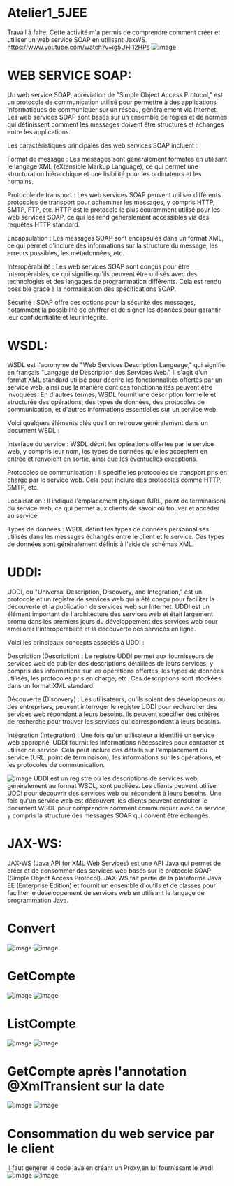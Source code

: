 # Atelier1_5JEE
Travail à faire:
Cette activité m'a permis de comprendre comment créer et utiliser un web service SOAP en utilisant JaxWS.
https://www.youtube.com/watch?v=ig5UHI12HPs
      ![image](https://github.com/Moujoudrana/Atelier1_5JEE/assets/93864104/048f33e9-6b5c-4a44-b457-3a790db9a05d)

# WEB SERVICE SOAP:
Un web service SOAP, abréviation de "Simple Object Access Protocol," est un protocole de communication utilisé pour permettre à des applications informatiques de communiquer sur un réseau, généralement via Internet. Les web services SOAP sont basés sur un ensemble de règles et de normes qui définissent comment les messages doivent être structurés et échangés entre les applications.

Les caractéristiques principales des web services SOAP incluent :

Format de message : Les messages sont généralement formatés en utilisant le langage XML (eXtensible Markup Language), ce qui permet une structuration hiérarchique et une lisibilité pour les ordinateurs et les humains.

Protocole de transport : Les web services SOAP peuvent utiliser différents protocoles de transport pour acheminer les messages, y compris HTTP, SMTP, FTP, etc. HTTP est le protocole le plus couramment utilisé pour les web services SOAP, ce qui les rend généralement accessibles via des requêtes HTTP standard.

Encapsulation : Les messages SOAP sont encapsulés dans un format XML, ce qui permet d'inclure des informations sur la structure du message, les erreurs possibles, les métadonnées, etc.

Interopérabilité : Les web services SOAP sont conçus pour être interopérables, ce qui signifie qu'ils peuvent être utilisés avec des technologies et des langages de programmation différents. Cela est rendu possible grâce à la normalisation des spécifications SOAP.

Sécurité : SOAP offre des options pour la sécurité des messages, notamment la possibilité de chiffrer et de signer les données pour garantir leur confidentialité et leur intégrité.

# WSDL:
WSDL est l'acronyme de "Web Services Description Language," qui signifie en français "Langage de Description des Services Web." Il s'agit d'un format XML standard utilisé pour décrire les fonctionnalités offertes par un service web, ainsi que la manière dont ces fonctionnalités peuvent être invoquées. En d'autres termes, WSDL fournit une description formelle et structurée des opérations, des types de données, des protocoles de communication, et d'autres informations essentielles sur un service web.

Voici quelques éléments clés que l'on retrouve généralement dans un document WSDL :

Interface du service : WSDL décrit les opérations offertes par le service web, y compris leur nom, les types de données qu'elles acceptent en entrée et renvoient en sortie, ainsi que les éventuelles exceptions.

Protocoles de communication : Il spécifie les protocoles de transport pris en charge par le service web. Cela peut inclure des protocoles comme HTTP, SMTP, etc.

Localisation : Il indique l'emplacement physique (URL, point de terminaison) du service web, ce qui permet aux clients de savoir où trouver et accéder au service.

Types de données : WSDL définit les types de données personnalisés utilisés dans les messages échangés entre le client et le service. Ces types de données sont généralement définis à l'aide de schémas XML.

# UDDI:
UDDI, ou "Universal Description, Discovery, and Integration," est un protocole et un registre de services web qui a été conçu pour faciliter la découverte et la publication de services web sur Internet. UDDI est un élément important de l'architecture des services web et était largement promu dans les premiers jours du développement des services web pour améliorer l'interopérabilité et la découverte des services en ligne.

Voici les principaux concepts associés à UDDI :

Description (Description) : Le registre UDDI permet aux fournisseurs de services web de publier des descriptions détaillées de leurs services, y compris des informations sur les opérations offertes, les types de données utilisés, les protocoles pris en charge, etc. Ces descriptions sont stockées dans un format XML standard.

Découverte (Discovery) : Les utilisateurs, qu'ils soient des développeurs ou des entreprises, peuvent interroger le registre UDDI pour rechercher des services web répondant à leurs besoins. Ils peuvent spécifier des critères de recherche pour trouver les services qui correspondent à leurs besoins.

Intégration (Integration) : Une fois qu'un utilisateur a identifié un service web approprié, UDDI fournit les informations nécessaires pour contacter et utiliser ce service. Cela peut inclure des détails sur l'emplacement du service (URL, point de terminaison), les informations sur les opérations, et les protocoles de communication.

  ![image](https://github.com/Moujoudrana/Atelier1_5JEE/assets/93864104/62f3afc9-fede-4c92-967b-d2297aba2e50)
  UDDI est un registre où les descriptions de services web, généralement au format WSDL, sont publiées. Les clients peuvent utiliser UDDI pour découvrir des services web qui répondent à leurs besoins. Une fois qu'un service web est découvert, les clients peuvent consulter le document WSDL pour comprendre comment communiquer avec ce service, y compris la structure des messages SOAP qui doivent être échangés.

# JAX-WS:
JAX-WS (Java API for XML Web Services) est une API Java qui permet de créer et de consommer des services web basés sur le protocole SOAP (Simple Object Access Protocol). JAX-WS fait partie de la plateforme Java EE (Enterprise Edition) et fournit un ensemble d'outils et de classes pour faciliter le développement de services web en utilisant le langage de programmation Java.

# Convert
![image](https://github.com/Moujoudrana/Atelier1_5JEE/assets/93864104/f510f523-2439-4b4b-8bf1-16263cff8f79)
![image](https://github.com/Moujoudrana/Atelier1_5JEE/assets/93864104/b3477f9a-5b21-4ebf-9ff6-ee5422ab2a56)

# GetCompte
![image](https://github.com/Moujoudrana/Atelier1_5JEE/assets/93864104/2084fe20-80cc-4f79-9293-2cadefde9689)
![image](https://github.com/Moujoudrana/Atelier1_5JEE/assets/93864104/1306092e-f39e-44d8-84bf-80f474b94a5e)

# ListCompte
![image](https://github.com/Moujoudrana/Atelier1_5JEE/assets/93864104/1ff55847-127f-4930-814a-e371411c7db4)
![image](https://github.com/Moujoudrana/Atelier1_5JEE/assets/93864104/d4b7a460-019e-4039-964e-28239536a4e4)

# GetCompte après l'annotation @XmlTransient sur la date
![image](https://github.com/Moujoudrana/Atelier1_5JEE/assets/93864104/86726062-d317-4a21-9f43-9e796fbd1bd7)
![image](https://github.com/Moujoudrana/Atelier1_5JEE/assets/93864104/bafaa749-b172-43eb-ad0b-88c4d3427aa2)

# Consommation du web service par le client
Il faut génerer le code java en créant un Proxy,en lui fournissant le wsdl
![image](https://github.com/Moujoudrana/Atelier1_5JEE/assets/93864104/a2b37333-0a45-46a0-8b17-8c47b67eed86)
![image](https://github.com/Moujoudrana/Atelier1_5JEE/assets/93864104/999a0022-e220-4727-a651-87c8e492a3d9)










